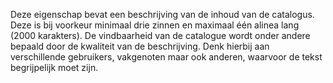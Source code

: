 Deze eigenschap bevat een beschrijving van de inhoud van de catalogus. Deze is bij voorkeur minimaal drie zinnen en maximaal één alinea lang (2000 karakters). De vindbaarheid van de catalogue wordt onder andere bepaald door de kwaliteit van de beschrijving. Denk hierbij aan verschillende gebruikers, vakgenoten maar ook anderen, waarvoor de tekst begrijpelijk moet zijn.
